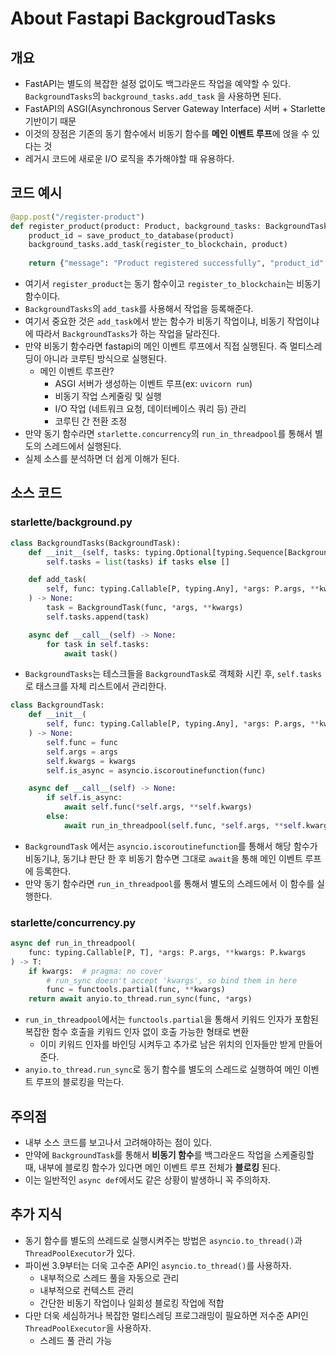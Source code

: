 # About Fastapi BackgroudTasks

## 개요

- FastAPI는 별도의 복잡한 설정 없이도 백그라운드 작업을 예약할 수 있다. `BackgroundTasks`의 `background_tasks.add_task` 을 사용하면 된다.
- FastAPI의 ASGI(Asynchronous Server Gateway Interface) 서버 + Starlette 기반이기 때문
- 이것의 장점은 기존의 동기 함수에서 비동기 함수를 **메인 이벤트 루프**에 얹을 수 있다는 것
- 레거시 코드에 새로운 I/O 로직을 추가해야할 때 유용하다.

## 코드 예시

```python
@app.post("/register-product")
def register_product(product: Product, background_tasks: BackgroundTasks):
    product_id = save_product_to_database(product)
    background_tasks.add_task(register_to_blockchain, product)
    
    return {"message": "Product registered successfully", "product_id": product_id}
```

- 여기서 `register_product`는 동기 함수이고 `register_to_blockchain`는 비동기 함수이다.
- `BackgroundTasks`의 `add_task`를 사용해서 작업을 등록해준다.
- 여기서 중요한 것은 `add_task`에서 받는 함수가 비동기 작업이냐, 비동기 작업이냐에 따라서 `BackgroundTasks`가 하는 작업을 달라진다.
- 만약 비동기 함수라면 fastapi의 메인 이벤트 루프에서 직접 실행된다. 즉 멀티스레딩이 아니라 코루틴 방식으로 실행된다.
    - 메인 이벤트 루프란?
        - ASGI 서버가 생성하는 이벤트 루프(ex: `uvicorn run`)
        - 비동기 작업 스케줄링 및 실행
        - I/O 작업 (네트워크 요청, 데이터베이스 쿼리 등) 관리
        - 코루틴 간 전환 조정
- 만약 동기 함수라면 `starlette.concurrency`의 `run_in_threadpool`를 통해서 별도의 스레드에서 실행된다.
- 실제 소스를 분석하면 더 쉽게 이해가 된다.

## 소스 코드

### starlette/background.py

```python
class BackgroundTasks(BackgroundTask):
    def __init__(self, tasks: typing.Optional[typing.Sequence[BackgroundTask]] = None):
        self.tasks = list(tasks) if tasks else []

    def add_task(
        self, func: typing.Callable[P, typing.Any], *args: P.args, **kwargs: P.kwargs
    ) -> None:
        task = BackgroundTask(func, *args, **kwargs)
        self.tasks.append(task)

    async def __call__(self) -> None:
        for task in self.tasks:
            await task()
```

- `BackgroundTasks`는 테스크들을 `BackgroundTask`로 객체화 시킨 후, `self.tasks`로 태스크를 자체 리스트에서 관리한다.

```python
class BackgroundTask:
    def __init__(
        self, func: typing.Callable[P, typing.Any], *args: P.args, **kwargs: P.kwargs
    ) -> None:
        self.func = func
        self.args = args
        self.kwargs = kwargs
        self.is_async = asyncio.iscoroutinefunction(func)

    async def __call__(self) -> None:
        if self.is_async:
            await self.func(*self.args, **self.kwargs)
        else:
            await run_in_threadpool(self.func, *self.args, **self.kwargs)
```

- `BackgroundTask` 에서는 `asyncio.iscoroutinefunction`를 통해서 해당 함수가 비동기냐, 동기냐 판단 한 후 비동기 함수면 그대로 `await`을 통해 메인 이벤트 루프에 등록한다.
- 만약 동기 함수라면 `run_in_threadpool`를 통해서 별도의 스레드에서 이 함수를 실행한다.

### starlette/concurrency.py

```python
async def run_in_threadpool(
    func: typing.Callable[P, T], *args: P.args, **kwargs: P.kwargs
) -> T:
    if kwargs:  # pragma: no cover
        # run_sync doesn't accept 'kwargs', so bind them in here
        func = functools.partial(func, **kwargs)
    return await anyio.to_thread.run_sync(func, *args)
```

- `run_in_threadpool`에서는 `functools.partial`을 통해서 키워드 인자가 포함된 복잡한 함수 호출을 키워드 인자 없이 호출 가능한 형태로 변환
    - 이미 키워드 인자를 바인딩 시켜두고 추가로 남은 위치의 인자들만 받게 만들어 준다.
- `anyio.to_thread.run_sync`로 동기 함수를 별도의 스레드로 실행하여 메인 이벤트 루프의 블로킹을 막는다.

## 주의점

- 내부 소스 코드를 보고나서 고려해야하는 점이 있다.
- 만약에 `BackgroundTask`를 통해서 **비동기 함수**를 백그라운드 작업을 스케줄링할 때, 내부에 블로킹 함수가 있다면 메인 이벤트 루프 전체가 **블로킹** 된다.
- 이는 일반적인 `async def`에서도 같은 상황이 발생하니 꼭 주의하자.

## 추가 지식

- 동기 함수를 별도의 쓰레드로 실행시켜주는 방법은 `asyncio.to_thread()`과 `ThreadPoolExecutor`가 있다.
- 파이썬 3.9부터는 더욱 고수준 API인 `asyncio.to_thread()`를 사용하자.
    - 내부적으로 스레드 풀을 자동으로 관리
    - 내부적으로 컨텍스트 관리
    - 간단한 비동기 작업이나 일회성 블로킹 작업에 적합
- 다만 더욱 세심하거나 복잡한 멀티스레딩 프로그래밍이 필요하면 저수준 API인 `ThreadPoolExecutor`을 사용하자.
    - 스레드 풀 관리 가능